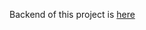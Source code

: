 Backend of this project is <a href="https://github.com/ankitsingh0112/Project-Management-System-Backend">here</a>
